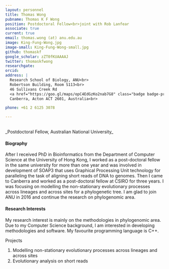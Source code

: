 ```yaml
---
layout: personnel
title: Thomas Wong
pubname: Thomas K F Wong
position: Postdoctoral Fellow<br>joint with Rob Lanfear
associate: true
current: true
email: thomas.wong (at) anu.edu.au
image: King-Fung-Wong.jpg
image-small: King-Fung-Wong-small.jpg
github: thomaskf
google_scholar: zZT0fKUAAAAJ
twitter: thomaskfwong
researchgate: 
orcid: 
address: |
  Research School of Biology, ANU<br>
  Robertson Building, Room S113<br>
  46 Sullivans Creek Rd
  <a href="https://goo.gl/maps/opC4EdGzKo2nab7G8" class="badge badge-primary">map</a><br>
  Canberra, Acton ACT 2601, Australia<br>

phone: +61 2 6125 3078

---
```


<br>
_Postdoctoral Fellow, Australian National University_


#### Biography

After I received PhD in Bioinformatics from the Department of Computer Science at the University of Hong Kong, I worked as a post-doctoral fellow in the same university for more than one year and was involved in development of SOAP3 that uses Graphical Processing Unit technology for paralleling the task of aligning short reads of DNA to genomes. Then I came to Canberra and worked as a post-doctoral fellow at CSIRO for three years. I was focusing on modelling the non-stationary evolutionary processes across lineages and across sites for a phylogenetic tree. I am glad to join ANU in 2016 and continue the research on phylogenomic area.

#### Research Interests

My research interest is mainly on the methodologies in phylogenomic area. Due to my Computer Science background, I am interested in developing methodologies and software. My favourite programming language is C++.

Projects

1. Modelling non-stationary evolutionary processes across lineages and across sites
2. Evolutionary analysis on short reads

